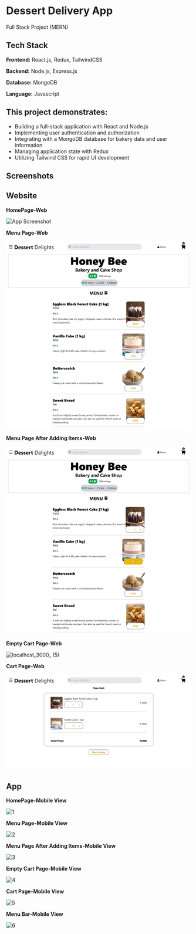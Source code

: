 # Dessert Delivery App
Full Stack Project (MERN)

## Tech Stack

**Frontend:** React.js, Redux, TailwindCSS

**Backend:** Node.js, Express.js

**Database:** MongoDB

**Language:** Javascript

## This project demonstrates:
- Building a full-stack application with React and Node.js
- Implementing user authentication and authorization
- Integrating with a MongoDB database for bakery data and user information
- Managing application state with Redux
- Utilizing Tailwind CSS for rapid UI development

## Screenshots

## Website
**HomePage-Web**

![App Screenshot](https://github.com/p-leena-reddy-111/Dessert-Delivery-App/blob/master/Screenshots/Web/homepage.png?raw=true)

**Menu Page-Web**

![MenuItems](https://github.com/p-leena-reddy-111/Dessert-Delivery-App/blob/master/Screenshots/Web/menu%20page.png?raw=true)

**Menu Page After Adding Items-Web**

![MenuItmes-2](https://github.com/p-leena-reddy-111/Dessert-Delivery-App/blob/master/Screenshots/Web/menu%20page-item%20added.png?raw=true)

**Empty Cart Page-Web**

![localhost_3000_ (5)](https://github.com/p-leena-reddy-111/Dessert-Delivery-App/assets/105440491/2dd6aad8-5719-41da-98fa-1bffbc71b79b)

**Cart Page-Web**

![cart](https://github.com/p-leena-reddy-111/Dessert-Delivery-App/blob/master/Screenshots/Web/cart-present.png?raw=true)

## App

**HomePage-Mobile View**

![1](https://github.com/p-leena-reddy-111/Dessert-Delivery-App/assets/105440491/7f6bae74-70a1-4a1f-897f-5c0e7c4c17de)

**Menu Page-Mobile View**

![2](https://github.com/p-leena-reddy-111/Dessert-Delivery-App/assets/105440491/8f7e00c7-c315-479c-9220-b2174fe3bce4)

**Menu Page After Adding Items-Mobile View**

![3](https://github.com/p-leena-reddy-111/Dessert-Delivery-App/assets/105440491/036a12ab-2740-41c7-871e-bda732ef3b8f)

**Empty Cart Page-Mobile View**

![4](https://github.com/p-leena-reddy-111/Dessert-Delivery-App/assets/105440491/3b9646f7-44b8-444d-9290-c451094959ff)

**Cart Page-Mobile View**

![5](https://github.com/p-leena-reddy-111/Dessert-Delivery-App/assets/105440491/0801cc6f-6d49-43e1-80d6-fd9fcde9ebce)

**Menu Bar-Mobile View**

![6](https://github.com/p-leena-reddy-111/Dessert-Delivery-App/assets/105440491/47b7922d-3b4b-4cd7-8aea-cb2df89b19db)


